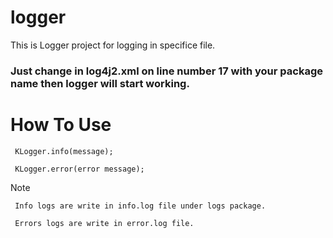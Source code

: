 # logger
This is Logger project for logging in specifice file.

### Just change in log4j2.xml on line number 17 with your package name then logger will start working.

# How To Use

     KLogger.info(message);

     KLogger.error(error message);

Note

     Info logs are write in info.log file under logs package.
  
     Errors logs are write in error.log file.

